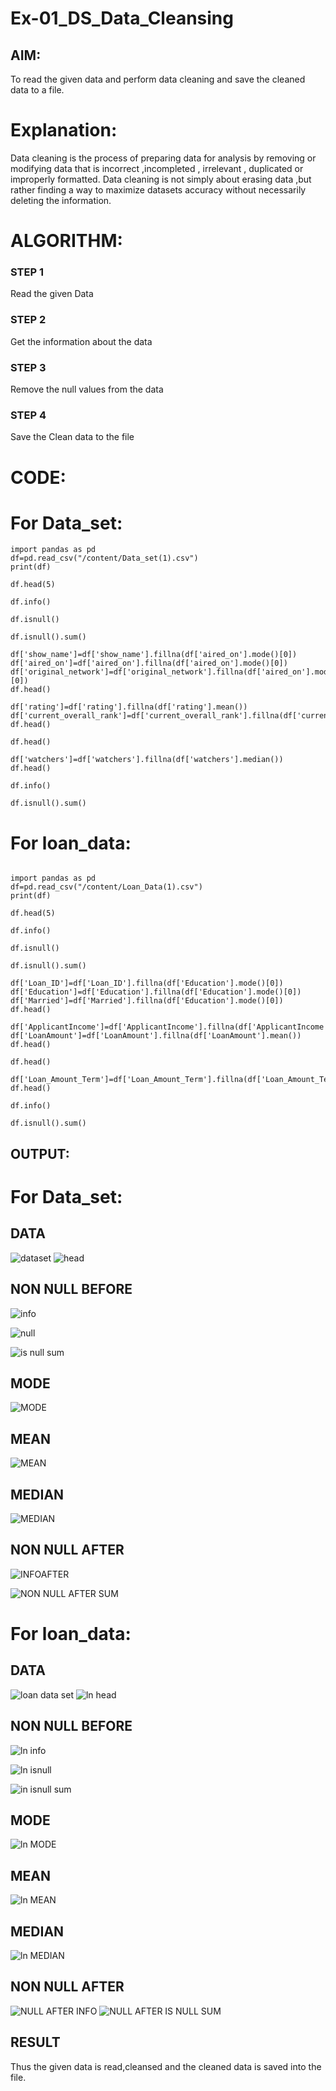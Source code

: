 # Ex-01_DS_Data_Cleansing


## AIM:
To read the given data and perform data cleaning and save the cleaned data to a file. 

# Explanation:
Data cleaning is the process of preparing data for analysis by removing or modifying data that is incorrect ,incompleted , irrelevant , duplicated or improperly formatted. 
Data cleaning is not simply about erasing data ,but rather finding a way to maximize datasets accuracy without necessarily deleting the information. 

# ALGORITHM:
### STEP 1
Read the given Data
### STEP 2
Get the information about the data
### STEP 3
Remove the null values from the data
### STEP 4
Save the Clean data to the file

# CODE:
# For Data_set:
```
import pandas as pd
df=pd.read_csv("/content/Data_set(1).csv")
print(df)

df.head(5)

df.info()

df.isnull()

df.isnull().sum()

df['show_name']=df['show_name'].fillna(df['aired_on'].mode()[0])
df['aired_on']=df['aired_on'].fillna(df['aired_on'].mode()[0])
df['original_network']=df['original_network'].fillna(df['aired_on'].mode()[0])
df.head()

df['rating']=df['rating'].fillna(df['rating'].mean())
df['current_overall_rank']=df['current_overall_rank'].fillna(df['current_overall_rank'].mean())
df.head()

df.head()

df['watchers']=df['watchers'].fillna(df['watchers'].median())
df.head()

df.info()

df.isnull().sum()
```

# For loan_data:
```

import pandas as pd
df=pd.read_csv("/content/Loan_Data(1).csv")
print(df)

df.head(5)

df.info()

df.isnull()

df.isnull().sum()

df['Loan_ID']=df['Loan_ID'].fillna(df['Education'].mode()[0])
df['Education']=df['Education'].fillna(df['Education'].mode()[0])
df['Married']=df['Married'].fillna(df['Education'].mode()[0])
df.head()

df['ApplicantIncome']=df['ApplicantIncome'].fillna(df['ApplicantIncome'].mean())
df['LoanAmount']=df['LoanAmount'].fillna(df['LoanAmount'].mean())
df.head()

df.head()

df['Loan_Amount_Term']=df['Loan_Amount_Term'].fillna(df['Loan_Amount_Term'].median())
df.head()

df.info()

df.isnull().sum()
```
## OUTPUT:
# For Data_set:
## DATA
![dataset](https://github.com/deepikasrinivasans/ODD2023-Datascience-Ex01/assets/119393935/baffcaa2-7eb0-4df6-8b91-a11292551565)
![head](https://github.com/deepikasrinivasans/ODD2023-Datascience-Ex01/assets/119393935/e1a93e02-55ba-42f7-9993-38713bf5ed72)

## NON NULL BEFORE
![info](https://github.com/deepikasrinivasans/ODD2023-Datascience-Ex01/assets/119393935/93974ffe-1e42-440c-91da-e5fdd5d48f2f)

![null](https://github.com/deepikasrinivasans/ODD2023-Datascience-Ex01/assets/119393935/aefbf0c7-47fc-4fc5-98a4-0e77f4c2aef2)

![is null sum](https://github.com/deepikasrinivasans/ODD2023-Datascience-Ex01/assets/119393935/daa908ba-846d-43be-bce7-414c108e63b6)

## MODE
![MODE](https://github.com/deepikasrinivasans/ODD2023-Datascience-Ex01/assets/119393935/37c29955-4a6c-46f9-9bed-06f02ae432b0)

## MEAN
![MEAN](https://github.com/deepikasrinivasans/ODD2023-Datascience-Ex01/assets/119393935/efb9407d-191d-4a53-9f25-ce38ca174825)

## MEDIAN
![MEDIAN](https://github.com/deepikasrinivasans/ODD2023-Datascience-Ex01/assets/119393935/a578b7d4-7b0e-42c8-800e-1a8d463ebccb)

## NON NULL AFTER
![INFOAFTER](https://github.com/deepikasrinivasans/ODD2023-Datascience-Ex01/assets/119393935/1de1adf7-90fb-4f1e-90d2-d2e45297071b)

![NON NULL AFTER  SUM](https://github.com/deepikasrinivasans/ODD2023-Datascience-Ex01/assets/119393935/366fa0fd-d29e-4a54-9d0c-197f86585d3b)


# For loan_data:
## DATA
![loan data set](https://github.com/deepikasrinivasans/ODD2023-Datascience-Ex01/assets/119393935/b95ca805-b6f7-491f-ad87-7b4b00f40587)
![ln head](https://github.com/deepikasrinivasans/ODD2023-Datascience-Ex01/assets/119393935/537b4230-dd0b-4ee2-b3b2-bec7343acde6)

## NON NULL BEFORE
![ln info](https://github.com/deepikasrinivasans/ODD2023-Datascience-Ex01/assets/119393935/04a4de47-0667-4aa6-a22d-43458b819952)

![ln isnull](https://github.com/deepikasrinivasans/ODD2023-Datascience-Ex01/assets/119393935/1627cbf7-d6a6-4bde-9c3d-61c48bd03703)

![in  isnull sum](https://github.com/deepikasrinivasans/ODD2023-Datascience-Ex01/assets/119393935/cba59bc7-ddfa-4ab0-86f9-8ef21295ccbf)


## MODE
![ln MODE](https://github.com/deepikasrinivasans/ODD2023-Datascience-Ex01/assets/119393935/813c5f4b-a403-4bd7-8664-ed523d7a1294)

## MEAN
![ln MEAN](https://github.com/deepikasrinivasans/ODD2023-Datascience-Ex01/assets/119393935/c76ab9db-67af-4fa2-89ee-8585832002da)

## MEDIAN
![ln MEDIAN](https://github.com/deepikasrinivasans/ODD2023-Datascience-Ex01/assets/119393935/cfc05263-8e56-4c91-8ce0-638ddf330c7e)

## NON NULL AFTER  
![NULL AFTER INFO](https://github.com/deepikasrinivasans/ODD2023-Datascience-Ex01/assets/119393935/100ab1c2-ba2c-49c1-8e9c-55892e2af55d)
![NULL AFTER IS NULL SUM](https://github.com/deepikasrinivasans/ODD2023-Datascience-Ex01/assets/119393935/b3ffe5b0-9001-4ec1-baed-15c73312f76f)

## RESULT
Thus the given data is read,cleansed and the cleaned data is saved into the file.


